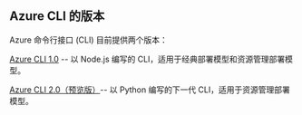 ## <a name="versions-of-the-azure-cli"></a>Azure CLI 的版本

Azure 命令行接口 (CLI) 目前提供两个版本：

[Azure CLI 1.0](../articles/storage/storage-azure-cli-nodejs.md) -- 以 Node.js 编写的 CLI，适用于经典部署模型和资源管理部署模型。

[Azure CLI 2.0（预览版）](../articles/storage/storage-azure-cli.md)-- 以 Python 编写的下一代 CLI，适用于资源管理部署模型。

<!--HONumber=Jan17_HO2-->



